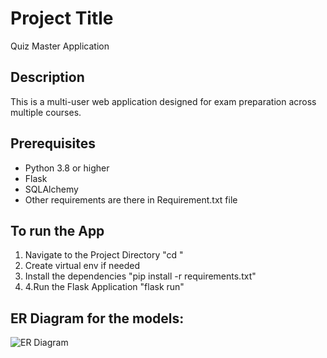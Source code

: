 # Project Title
Quiz Master Application

## Description
This is a multi-user web application designed for exam preparation across multiple courses.

## Prerequisites
- Python 3.8 or higher
- Flask
- SQLAlchemy
- Other requirements are there in Requirement.txt file

## To run the App
1. Navigate to the Project Directory "cd <project-folder>"
2. Create virtual env if needed
3. Install the dependencies "pip install -r requirements.txt"
4. 4.Run the Flask Application "flask run"
   
## ER Diagram for the models:

![ER Diagram](https://github.com/user-attachments/assets/56e3814a-ba75-43ab-b75b-7d90134fc741)

